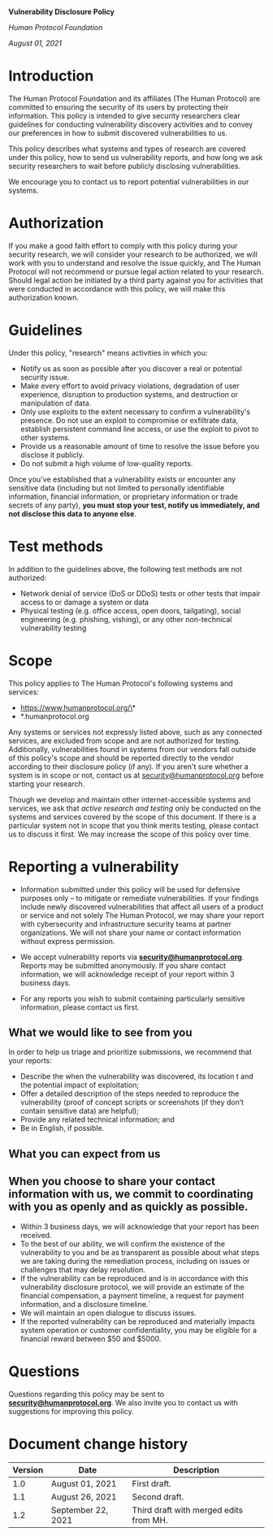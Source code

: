**Vulnerability Disclosure Policy**

_Human Protocol Foundation_

_August 01, 2021_

# Introduction


The Human Protocol Foundation and its affiliates (The Human Protocol) are committed to ensuring the security of its users by protecting their information. This policy is intended to give security researchers clear guidelines for conducting vulnerability discovery activities and to convey our preferences in how to submit discovered vulnerabilities to us.

This policy describes what systems and types of research are covered under this policy, how to send us vulnerability reports, and how long we ask security researchers to wait before publicly disclosing vulnerabilities.

We encourage you to contact us to report potential vulnerabilities in our systems.


# Authorization

If you make a good faith effort to comply with this policy during your security research, we will consider your research to be authorized, we will work with you to understand and resolve the issue quickly, and The Human Protocol will not recommend or pursue legal action related to your research. Should legal action be initiated by a third party against you for activities that were conducted in accordance with this policy, we will make this authorization known.

# Guidelines

Under this policy, "research" means activities in which you:

- Notify us as soon as possible after you discover a real or potential security issue.
- Make every effort to avoid privacy violations, degradation of user experience, disruption to production systems, and destruction or manipulation of data.
- Only use exploits to the extent necessary to confirm a vulnerability's presence. Do not use an exploit to compromise or exfiltrate data, establish persistent command line access, or use the exploit to pivot to other systems.
- Provide us a reasonable amount of time to resolve the issue before you disclose it publicly.
- Do not submit a high volume of low-quality reports.

Once you've established that a vulnerability exists or encounter any sensitive data (including but not limited to personally identifiable information, financial information, or proprietary information or trade secrets of any party), **you must stop your test, notify us immediately, and not disclose this data to anyone else**.

# Test methods

In addition to the guidelines above, the following test methods are not authorized:

- Network denial of service (DoS or DDoS) tests or other tests that impair access to or damage a system or data
- Physical testing (e.g. office access, open doors, tailgating), social engineering (e.g. phishing, vishing), or any other non-technical vulnerability testing

# Scope

This policy applies to The Human Protocol's following systems and services:

- https://www.humanprotocol.org/\*
- \*.humanprotocol.org

Any systems or services not expressly listed above, such as any connected services, are excluded from scope and are not authorized for testing. Additionally, vulnerabilities found in systems from our vendors fall outside of this policy's scope and should be reported directly to the vendor according to their disclosure policy (if any). If you aren't sure whether a system is in scope or not, contact us at security@humanprotocol.org before starting your research.

Though we develop and maintain other internet-accessible systems and services, we ask that _active research and testing_ only be conducted on the systems and services covered by the scope of this document. If there is a particular system not in scope that you think merits testing, please contact us to discuss it first. We may increase the scope of this policy over time.


# Reporting a vulnerability

- Information submitted under this policy will be used for defensive purposes only – to mitigate or remediate vulnerabilities. If your findings include newly discovered vulnerabilities that affect all users of a product or service and not solely The Human Protocol, we may share your report with cybersecurity and infrastructure security teams at partner organizations. We will not share your name or contact information without express permission.

- We accept vulnerability reports via [**security@humanprotocol.org**](mailto:security@humanprotocol.org). Reports may be submitted anonymously. If you share contact information, we will acknowledge receipt of your report within 3 business days.

- For any reports you wish to submit containing particularly sensitive information, please contact us first.

## What we would like to see from you

In order to help us triage and prioritize submissions, we recommend that your reports:

- Describe the when the vulnerability was discovered, its location t and the potential impact of exploitation;
- Offer a detailed description of the steps needed to reproduce the vulnerability (proof of concept scripts or screenshots (if they don’t contain sensitive data) are helpful);
- Provide any related technical information; and
- Be in English, if possible.

## What you can expect from us

## When you choose to share your contact information with us, we commit to coordinating with you as openly and as quickly as possible.

- Within 3 business days, we will acknowledge that your report has been received.
- To the best of our ability, we will confirm the existence of the vulnerability to you and be as transparent as possible about what steps we are taking during the remediation process, including on issues or challenges that may delay resolution.
- If the vulnerability can be reproduced and is in accordance with this vulnerability disclosure protocol, we will provide an estimate of the financial
  compensation, a payment timeline, a request for payment information, and a disclosure timeline.`
- We will maintain an open dialogue to discuss issues.
- If the reported vulnerability can be reproduced and materially impacts system operation or customer confidentiality, you may be eligible for a financial reward between $50 and $5000.

# Questions

Questions regarding this policy may be sent to [**security@humanprotocol.org**](mailto:security@humanprotocol.org). We also invite you to contact us with suggestions for improving this policy.

# Document change history

| **Version** | **Date** | **Description** |
| --- | --- | --- |
| 1.0 | August 01, 2021 | First draft. |
| 1.1 | August 26, 2021 | Second draft. |
| 1.2 | September 22, 2021 | Third draft with merged edits from MH. |
